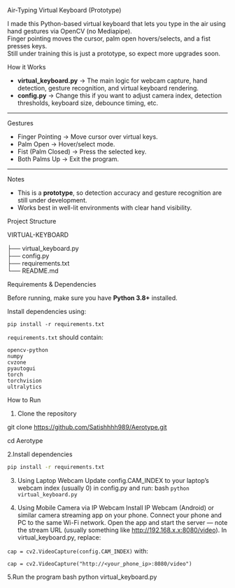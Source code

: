 Air-Typing Virtual Keyboard (Prototype)

I made this Python-based virtual keyboard that lets you type in the air using hand gestures via OpenCV (no Mediapipe).  
Finger pointing moves the cursor, palm open hovers/selects, and a fist presses keys.  
Still under training  this is just a prototype, so expect more upgrades soon.

How it Works

- **virtual_keyboard.py** → The main logic for webcam capture, hand detection, gesture recognition, and virtual keyboard rendering.
- **config.py** → Change this if you want to adjust camera index, detection thresholds, keyboard size, debounce timing, etc.

---

  Gestures

- Finger Pointing → Move cursor over virtual keys.
- Palm Open → Hover/select mode.
- Fist (Palm Closed) → Press the selected key.
- Both Palms Up → Exit the program.

---

 Notes
- This is a **prototype**, so detection accuracy and gesture recognition are still under development.
- Works best in well-lit environments with clear hand visibility.

 Project Structure

VIRTUAL-KEYBOARD


├── virtual_keyboard.py  
├── config.py            
├── requirements.txt     
└── README.md            

 Requirements & Dependencies

Before running, make sure you have **Python 3.8+** installed.

Install dependencies using:
```
pip install -r requirements.txt
```
`requirements.txt` should contain:
```
opencv-python
numpy
cvzone
pyautogui
torch
torchvision
ultralytics
```

 How to Run

1. Clone the repository

git clone https://github.com/Satishhhh989/Aerotype.git

cd Aerotype


2.Install dependencies
```bash
pip install -r requirements.txt
```

3. Using Laptop Webcam
Update config.CAM_INDEX to your laptop’s webcam index (usually 0) in config.py and run:
bash
``python virtual_keyboard.py``


5. Using Mobile Camera via IP Webcam
Install IP Webcam (Android) or similar camera streaming app on your phone.
Connect your phone and PC to the same Wi-Fi network.
Open the app and start the server — note the stream URL (usually something like http://192.168.x.x:8080/video).
In virtual_keyboard.py, replace:

``cap = cv2.VideoCapture(config.CAM_INDEX)``
with:

``cap = cv2.VideoCapture("http://<your_phone_ip>:8080/video")``

5.Run the program
bash
python virtual_keyboard.py
